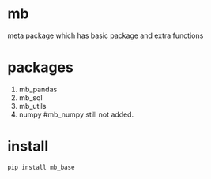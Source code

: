 # mb
meta package which has basic package and extra functions

# packages
1. mb_pandas
2. mb_sql
3. mb_utils
4. numpy #mb_numpy still not added.

# install

    pip install mb_base
